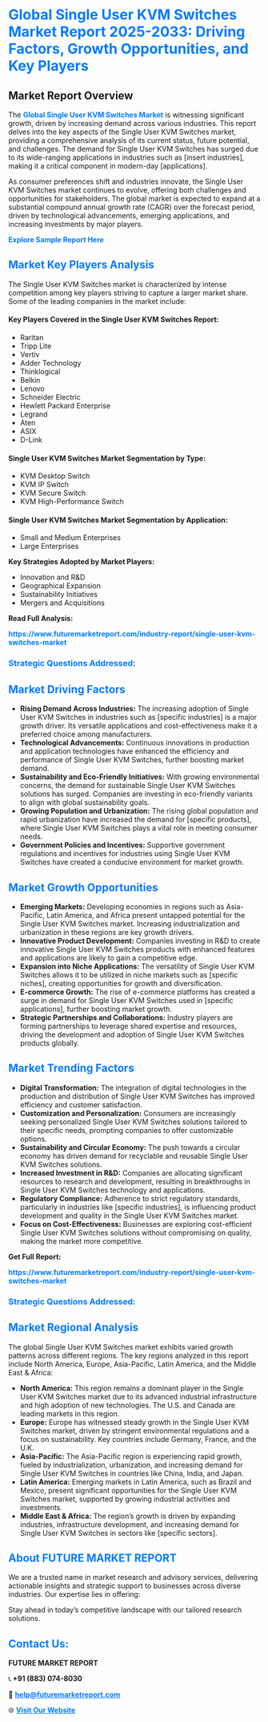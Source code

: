 <h1 style="color: #007BFF;">Global Single User KVM Switches Market Report 2025-2033: Driving Factors, Growth Opportunities, and Key Players</h1>

<section id="overview">
<h2>Market Report Overview</h2>
<p>The <a href="https://www.futuremarketreport.com/industry-report/single-user-kvm-switches-market" style="color: #007BFF; text-decoration: none;"><strong>Global Single User KVM Switches Market</strong></a> is witnessing significant growth, driven by increasing demand across various industries. This report delves into the key aspects of the Single User KVM Switches market, providing a comprehensive analysis of its current status, future potential, and challenges. The demand for Single User KVM Switches has surged due to its wide-ranging applications in industries such as [insert industries], making it a critical component in modern-day [applications].</p>
<p>As consumer preferences shift and industries innovate, the Single User KVM Switches market continues to evolve, offering both challenges and opportunities for stakeholders. The global market is expected to expand at a substantial compound annual growth rate (CAGR) over the forecast period, driven by technological advancements, emerging applications, and increasing investments by major players.</p>
</section>

<section id="overview">
<p><a href="https://www.futuremarketreport.com/request-sample/reportId=82275" style="color: #007BFF; text-decoration: none;"><strong>Explore Sample Report Here</strong></a></p>
</section>

<section id="key-players">
<h2 style="color: #007BFF;">Market Key Players Analysis</h2>
<p>The Single User KVM Switches market is characterized by intense competition among key players striving to capture a larger market share. Some of the leading companies in the market include:</p>
<h4>Key Players Covered in the Single User KVM Switches Report:</h4>
<ul><li>Raritan</li><li>Tripp Lite</li><li>Vertiv</li><li>Adder Technology</li><li>Thinklogical</li><li>Belkin</li><li>Lenovo</li><li>Schneider Electric</li><li>Hewlett Packard Enterprise</li><li>Legrand</li><li>Aten</li><li>ASIX</li><li>D-Link</li></ul>
<h4>Single User KVM Switches Market Segmentation by Type:</h4>
<ul><li>KVM Desktop Switch</li><li>KVM IP Switch</li><li>KVM Secure Switch</li><li>KVM High-Performance Switch</li></ul>

<h4>Single User KVM Switches Market Segmentation by Application:</h4>
<ul><li>Small and Medium Enterprises</li><li>Large Enterprises</li></ul>
<p><strong>Key Strategies Adopted by Market Players:</strong></p>
<ul>
<li>Innovation and R&D</li>
<li>Geographical Expansion</li>
<li>Sustainability Initiatives</li>
<li>Mergers and Acquisitions</li>
</ul>
</section>

<section>
<p><strong>Read Full Analysis: </strong></p><a href="https://www.futuremarketreport.com/industry-report/single-user-kvm-switches-market" style="color: #007BFF; text-decoration: none;"><strong>https://www.futuremarketreport.com/industry-report/single-user-kvm-switches-market</strong></a>
<h3 style="color: #007BFF;">Strategic Questions Addressed:</h3>
</section>

<section id="driving-factors">
<h2 style="color: #007BFF;">Market Driving Factors</h2>
<ul>
<li><strong>Rising Demand Across Industries:</strong> The increasing adoption of Single User KVM Switches in industries such as [specific industries] is a major growth driver. Its versatile applications and cost-effectiveness make it a preferred choice among manufacturers.</li>
<li><strong>Technological Advancements:</strong> Continuous innovations in production and application technologies have enhanced the efficiency and performance of Single User KVM Switches, further boosting market demand.</li>
<li><strong>Sustainability and Eco-Friendly Initiatives:</strong> With growing environmental concerns, the demand for sustainable Single User KVM Switches solutions has surged. Companies are investing in eco-friendly variants to align with global sustainability goals.</li>
<li><strong>Growing Population and Urbanization:</strong> The rising global population and rapid urbanization have increased the demand for [specific products], where Single User KVM Switches plays a vital role in meeting consumer needs.</li>
<li><strong>Government Policies and Incentives:</strong> Supportive government regulations and incentives for industries using Single User KVM Switches have created a conducive environment for market growth.</li>
</ul>
</section>

<section id="growth-opportunities">
<h2 style="color: #007BFF;">Market Growth Opportunities</h2>
<ul>
<li><strong>Emerging Markets:</strong> Developing economies in regions such as Asia-Pacific, Latin America, and Africa present untapped potential for the Single User KVM Switches market. Increasing industrialization and urbanization in these regions are key growth drivers.</li>
<li><strong>Innovative Product Development:</strong> Companies investing in R&D to create innovative Single User KVM Switches products with enhanced features and applications are likely to gain a competitive edge.</li>
<li><strong>Expansion into Niche Applications:</strong> The versatility of Single User KVM Switches allows it to be utilized in niche markets such as [specific niches], creating opportunities for growth and diversification.</li>
<li><strong>E-commerce Growth:</strong> The rise of e-commerce platforms has created a surge in demand for Single User KVM Switches used in [specific applications], further boosting market growth.</li>
<li><strong>Strategic Partnerships and Collaborations:</strong> Industry players are forming partnerships to leverage shared expertise and resources, driving the development and adoption of Single User KVM Switches products globally.</li>
</ul>
</section>

<section id="trending-factors">
<h2 style="color: #007BFF;">Market Trending Factors</h2>
<ul>
<li><strong>Digital Transformation:</strong> The integration of digital technologies in the production and distribution of Single User KVM Switches has improved efficiency and customer satisfaction.</li>
<li><strong>Customization and Personalization:</strong> Consumers are increasingly seeking personalized Single User KVM Switches solutions tailored to their specific needs, prompting companies to offer customizable options.</li>
<li><strong>Sustainability and Circular Economy:</strong> The push towards a circular economy has driven demand for recyclable and reusable Single User KVM Switches solutions.</li>
<li><strong>Increased Investment in R&D:</strong> Companies are allocating significant resources to research and development, resulting in breakthroughs in Single User KVM Switches technology and applications.</li>
<li><strong>Regulatory Compliance:</strong> Adherence to strict regulatory standards, particularly in industries like [specific industries], is influencing product development and quality in the Single User KVM Switches market.</li>
<li><strong>Focus on Cost-Effectiveness:</strong> Businesses are exploring cost-efficient Single User KVM Switches solutions without compromising on quality, making the market more competitive.</li>
</ul>
</section>

<section>
<p><strong>Get Full Report: </strong></p><a href="https://www.futuremarketreport.com/industry-report/single-user-kvm-switches-market" style="color: #007BFF; text-decoration: none;"><strong>https://www.futuremarketreport.com/industry-report/single-user-kvm-switches-market</strong></a>
<h3 style="color: #007BFF;">Strategic Questions Addressed:</h3>
</section>


<section id="regional-analysis">
<h2 style="color: #007BFF;">Market Regional Analysis</h2>
<p>The global Single User KVM Switches market exhibits varied growth patterns across different regions. The key regions analyzed in this report include North America, Europe, Asia-Pacific, Latin America, and the Middle East & Africa:</p>
<ul>
<li><strong>North America:</strong> This region remains a dominant player in the Single User KVM Switches market due to its advanced industrial infrastructure and high adoption of new technologies. The U.S. and Canada are leading markets in this region.</li>
<li><strong>Europe:</strong> Europe has witnessed steady growth in the Single User KVM Switches market, driven by stringent environmental regulations and a focus on sustainability. Key countries include Germany, France, and the U.K.</li>
<li><strong>Asia-Pacific:</strong> The Asia-Pacific region is experiencing rapid growth, fueled by industrialization, urbanization, and increasing demand for Single User KVM Switches in countries like China, India, and Japan.</li>
<li><strong>Latin America:</strong> Emerging markets in Latin America, such as Brazil and Mexico, present significant opportunities for the Single User KVM Switches market, supported by growing industrial activities and investments.</li>
<li><strong>Middle East & Africa:</strong> The region’s growth is driven by expanding industries, infrastructure development, and increasing demand for Single User KVM Switches in sectors like [specific sectors].</li>
</ul>
</section>

<footer>
<h2 style="color: #007BFF;">About FUTURE MARKET REPORT</h2>
<p>We are a trusted name in market research and advisory services, delivering actionable insights and strategic support to businesses across diverse industries. Our expertise lies in offering:</p>

<p>Stay ahead in today’s competitive landscape with our tailored research solutions.</p>

<h2 style="color: #007BFF;">Contact Us:</h2>
<p><strong>FUTURE MARKET REPORT</strong></p>
<p>📞 <strong>+91 (883) 074-8030</strong></p>
<p>📧 <strong><a href="mailto:help@futuremarketreport.com" style="color: #007BFF;">help@futuremarketreport.com</a></strong></p>
<p>🌐 <strong><a href="https://www.futuremarketreport.com/" style="color: #007BFF;">Visit Our Website</a></strong></p>
</footer>